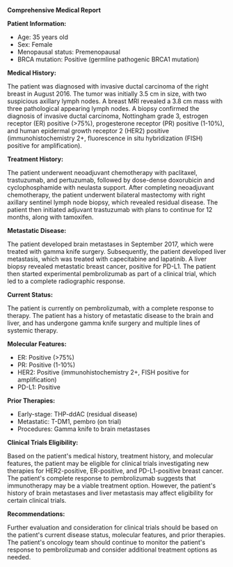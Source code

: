 **Comprehensive Medical Report**

**Patient Information:**

* Age: 35 years old
* Sex: Female
* Menopausal status: Premenopausal
* BRCA mutation: Positive (germline pathogenic BRCA1 mutation)

**Medical History:**

The patient was diagnosed with invasive ductal carcinoma of the right breast in August 2016. The tumor was initially 3.5 cm in size, with two suspicious axillary lymph nodes. A breast MRI revealed a 3.8 cm mass with three pathological appearing lymph nodes. A biopsy confirmed the diagnosis of invasive ductal carcinoma, Nottingham grade 3, estrogen receptor (ER) positive (>75%), progesterone receptor (PR) positive (1-10%), and human epidermal growth receptor 2 (HER2) positive (immunohistochemistry 2+, fluorescence in situ hybridization (FISH) positive for amplification).

**Treatment History:**

The patient underwent neoadjuvant chemotherapy with paclitaxel, trastuzumab, and pertuzumab, followed by dose-dense doxorubicin and cyclophosphamide with neulasta support. After completing neoadjuvant chemotherapy, the patient underwent bilateral mastectomy with right axillary sentinel lymph node biopsy, which revealed residual disease. The patient then initiated adjuvant trastuzumab with plans to continue for 12 months, along with tamoxifen.

**Metastatic Disease:**

The patient developed brain metastases in September 2017, which were treated with gamma knife surgery. Subsequently, the patient developed liver metastasis, which was treated with capecitabine and lapatinib. A liver biopsy revealed metastatic breast cancer, positive for PD-L1. The patient then started experimental pembrolizumab as part of a clinical trial, which led to a complete radiographic response.

**Current Status:**

The patient is currently on pembrolizumab, with a complete response to therapy. The patient has a history of metastatic disease to the brain and liver, and has undergone gamma knife surgery and multiple lines of systemic therapy.

**Molecular Features:**

* ER: Positive (>75%)
* PR: Positive (1-10%)
* HER2: Positive (immunohistochemistry 2+, FISH positive for amplification)
* PD-L1: Positive

**Prior Therapies:**

* Early-stage: THP-ddAC (residual disease)
* Metastatic: T-DM1, pembro (on trial)
* Procedures: Gamma knife to brain metastases

**Clinical Trials Eligibility:**

Based on the patient's medical history, treatment history, and molecular features, the patient may be eligible for clinical trials investigating new therapies for HER2-positive, ER-positive, and PD-L1-positive breast cancer. The patient's complete response to pembrolizumab suggests that immunotherapy may be a viable treatment option. However, the patient's history of brain metastases and liver metastasis may affect eligibility for certain clinical trials.

**Recommendations:**

Further evaluation and consideration for clinical trials should be based on the patient's current disease status, molecular features, and prior therapies. The patient's oncology team should continue to monitor the patient's response to pembrolizumab and consider additional treatment options as needed.
